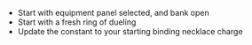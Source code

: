 - Start with equipment panel selected, and bank open
- Start with a fresh ring of dueling
- Update the constant to your starting binding necklace charge
